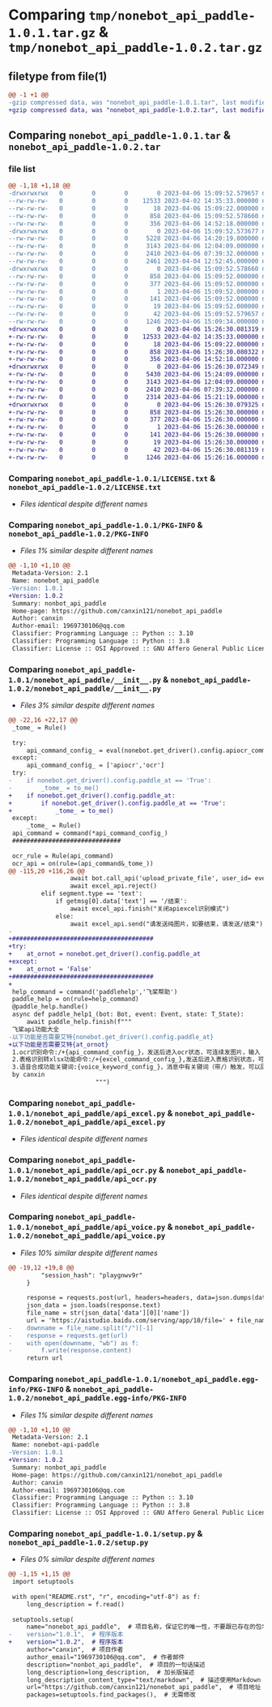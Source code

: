 # Comparing `tmp/nonebot_api_paddle-1.0.1.tar.gz` & `tmp/nonebot_api_paddle-1.0.2.tar.gz`

## filetype from file(1)

```diff
@@ -1 +1 @@
-gzip compressed data, was "nonebot_api_paddle-1.0.1.tar", last modified: Thu Apr  6 15:09:52 2023, max compression
+gzip compressed data, was "nonebot_api_paddle-1.0.2.tar", last modified: Thu Apr  6 15:26:30 2023, max compression
```

## Comparing `nonebot_api_paddle-1.0.1.tar` & `nonebot_api_paddle-1.0.2.tar`

### file list

```diff
@@ -1,18 +1,18 @@
-drwxrwxrwx   0        0        0        0 2023-04-06 15:09:52.579657 nonebot_api_paddle-1.0.1/
--rw-rw-rw-   0        0        0    12533 2023-04-02 14:35:33.000000 nonebot_api_paddle-1.0.1/LICENSE.txt
--rw-rw-rw-   0        0        0       18 2023-04-06 15:09:22.000000 nonebot_api_paddle-1.0.1/MANIFEST.in
--rw-rw-rw-   0        0        0      858 2023-04-06 15:09:52.578660 nonebot_api_paddle-1.0.1/PKG-INFO
--rw-rw-rw-   0        0        0      356 2023-04-06 14:52:18.000000 nonebot_api_paddle-1.0.1/README.rst
-drwxrwxrwx   0        0        0        0 2023-04-06 15:09:52.573677 nonebot_api_paddle-1.0.1/nonebot_api_paddle/
--rw-rw-rw-   0        0        0     5228 2023-04-06 14:20:19.000000 nonebot_api_paddle-1.0.1/nonebot_api_paddle/__init__.py
--rw-rw-rw-   0        0        0     3143 2023-04-06 12:04:09.000000 nonebot_api_paddle-1.0.1/nonebot_api_paddle/api_excel.py
--rw-rw-rw-   0        0        0     2410 2023-04-06 07:39:32.000000 nonebot_api_paddle-1.0.1/nonebot_api_paddle/api_ocr.py
--rw-rw-rw-   0        0        0     2461 2023-04-04 12:52:45.000000 nonebot_api_paddle-1.0.1/nonebot_api_paddle/api_voice.py
-drwxrwxrwx   0        0        0        0 2023-04-06 15:09:52.578660 nonebot_api_paddle-1.0.1/nonebot_api_paddle.egg-info/
--rw-rw-rw-   0        0        0      858 2023-04-06 15:09:52.000000 nonebot_api_paddle-1.0.1/nonebot_api_paddle.egg-info/PKG-INFO
--rw-rw-rw-   0        0        0      377 2023-04-06 15:09:52.000000 nonebot_api_paddle-1.0.1/nonebot_api_paddle.egg-info/SOURCES.txt
--rw-rw-rw-   0        0        0        1 2023-04-06 15:09:52.000000 nonebot_api_paddle-1.0.1/nonebot_api_paddle.egg-info/dependency_links.txt
--rw-rw-rw-   0        0        0      141 2023-04-06 15:09:52.000000 nonebot_api_paddle-1.0.1/nonebot_api_paddle.egg-info/requires.txt
--rw-rw-rw-   0        0        0       19 2023-04-06 15:09:52.000000 nonebot_api_paddle-1.0.1/nonebot_api_paddle.egg-info/top_level.txt
--rw-rw-rw-   0        0        0       42 2023-04-06 15:09:52.579657 nonebot_api_paddle-1.0.1/setup.cfg
--rw-rw-rw-   0        0        0     1246 2023-04-06 15:09:34.000000 nonebot_api_paddle-1.0.1/setup.py
+drwxrwxrwx   0        0        0        0 2023-04-06 15:26:30.081319 nonebot_api_paddle-1.0.2/
+-rw-rw-rw-   0        0        0    12533 2023-04-02 14:35:33.000000 nonebot_api_paddle-1.0.2/LICENSE.txt
+-rw-rw-rw-   0        0        0       18 2023-04-06 15:09:22.000000 nonebot_api_paddle-1.0.2/MANIFEST.in
+-rw-rw-rw-   0        0        0      858 2023-04-06 15:26:30.080322 nonebot_api_paddle-1.0.2/PKG-INFO
+-rw-rw-rw-   0        0        0      356 2023-04-06 14:52:18.000000 nonebot_api_paddle-1.0.2/README.rst
+drwxrwxrwx   0        0        0        0 2023-04-06 15:26:30.072349 nonebot_api_paddle-1.0.2/nonebot_api_paddle/
+-rw-rw-rw-   0        0        0     5430 2023-04-06 15:24:09.000000 nonebot_api_paddle-1.0.2/nonebot_api_paddle/__init__.py
+-rw-rw-rw-   0        0        0     3143 2023-04-06 12:04:09.000000 nonebot_api_paddle-1.0.2/nonebot_api_paddle/api_excel.py
+-rw-rw-rw-   0        0        0     2410 2023-04-06 07:39:32.000000 nonebot_api_paddle-1.0.2/nonebot_api_paddle/api_ocr.py
+-rw-rw-rw-   0        0        0     2314 2023-04-06 15:21:19.000000 nonebot_api_paddle-1.0.2/nonebot_api_paddle/api_voice.py
+drwxrwxrwx   0        0        0        0 2023-04-06 15:26:30.079325 nonebot_api_paddle-1.0.2/nonebot_api_paddle.egg-info/
+-rw-rw-rw-   0        0        0      858 2023-04-06 15:26:30.000000 nonebot_api_paddle-1.0.2/nonebot_api_paddle.egg-info/PKG-INFO
+-rw-rw-rw-   0        0        0      377 2023-04-06 15:26:30.000000 nonebot_api_paddle-1.0.2/nonebot_api_paddle.egg-info/SOURCES.txt
+-rw-rw-rw-   0        0        0        1 2023-04-06 15:26:30.000000 nonebot_api_paddle-1.0.2/nonebot_api_paddle.egg-info/dependency_links.txt
+-rw-rw-rw-   0        0        0      141 2023-04-06 15:26:30.000000 nonebot_api_paddle-1.0.2/nonebot_api_paddle.egg-info/requires.txt
+-rw-rw-rw-   0        0        0       19 2023-04-06 15:26:30.000000 nonebot_api_paddle-1.0.2/nonebot_api_paddle.egg-info/top_level.txt
+-rw-rw-rw-   0        0        0       42 2023-04-06 15:26:30.081319 nonebot_api_paddle-1.0.2/setup.cfg
+-rw-rw-rw-   0        0        0     1246 2023-04-06 15:26:16.000000 nonebot_api_paddle-1.0.2/setup.py
```

### Comparing `nonebot_api_paddle-1.0.1/LICENSE.txt` & `nonebot_api_paddle-1.0.2/LICENSE.txt`

 * *Files identical despite different names*

### Comparing `nonebot_api_paddle-1.0.1/PKG-INFO` & `nonebot_api_paddle-1.0.2/PKG-INFO`

 * *Files 1% similar despite different names*

```diff
@@ -1,10 +1,10 @@
 Metadata-Version: 2.1
 Name: nonebot_api_paddle
-Version: 1.0.1
+Version: 1.0.2
 Summary: nonbot_api_paddle
 Home-page: https://github.com/canxin121/nonebot_api_paddle
 Author: canxin
 Author-email: 1969730106@qq.com
 Classifier: Programming Language :: Python :: 3.10
 Classifier: Programming Language :: Python :: 3.8
 Classifier: License :: OSI Approved :: GNU Affero General Public License v3
```

### Comparing `nonebot_api_paddle-1.0.1/nonebot_api_paddle/__init__.py` & `nonebot_api_paddle-1.0.2/nonebot_api_paddle/__init__.py`

 * *Files 3% similar despite different names*

```diff
@@ -22,16 +22,17 @@
 _tome_ = Rule()
 
 try:
     api_command_config_ = eval(nonebot.get_driver().config.apiocr_command)
 except:
     api_command_config_ = ['apiocr','ocr']
 try:
-    if nonebot.get_driver().config.paddle_at == 'True':
-        _tome_ = to_me()
+    if nonebot.get_driver().config.paddle_at:
+        if nonebot.get_driver().config.paddle_at == 'True':
+            _tome_ = to_me()
 except:
     _tome_ = Rule()
 api_command = command(*api_command_config_)
 ##############################
 
 ocr_rule = Rule(api_command)
 ocr_api = on(rule=(api_command&_tome_))
@@ -115,20 +116,26 @@
                 await bot.call_api('upload_private_file', user_id= event.user_id, name=f'{filename}.xlsx', file=filepath)
                 await excel_api.reject()
         elif segment.type == 'text':
             if getmsg[0].data['text'] == '/结束':
                 await excel_api.finish("关闭apiexcel识别模式")
             else:
                 await excel_api.send("请发送纯图片，如要结束，请发送/结束")
-                
+#######################################                
+try: 
+    at_ornot = nonebot.get_driver().config.paddle_at
+except:
+    at_ornot = 'False'
+#######################################
+
 help_command = command('paddlehelp','飞桨帮助')               
 paddle_help = on(rule=help_command)
 @paddle_help.handle()
 async def paddle_help1_(bot: Bot, event: Event, state: T_State):
     await paddle_help.finish(f"""
 飞桨api功能大全
-以下功能是否需要艾特{nonebot.get_driver().config.paddle_at}
+以下功能是否需要艾特{at_ornot}
 1.ocr识别命令:/+{api_command_config_}，发送后进入ocr状态，可连续发图片，输入 /结束 退出
 2.表格识别转xlsx功能命令:/+{excel_command_config_},发送后进入表格识别状态，可连续发图片，输入 /结束 退出
 3.语音合成功能关键词:{voice_keyword_config_}，消息中有关键词（带/）触发，可以回复他人的消息来生成他人消息的语音
 by canxin
                        """)
```

### Comparing `nonebot_api_paddle-1.0.1/nonebot_api_paddle/api_excel.py` & `nonebot_api_paddle-1.0.2/nonebot_api_paddle/api_excel.py`

 * *Files identical despite different names*

### Comparing `nonebot_api_paddle-1.0.1/nonebot_api_paddle/api_ocr.py` & `nonebot_api_paddle-1.0.2/nonebot_api_paddle/api_ocr.py`

 * *Files identical despite different names*

### Comparing `nonebot_api_paddle-1.0.1/nonebot_api_paddle/api_voice.py` & `nonebot_api_paddle-1.0.2/nonebot_api_paddle/api_voice.py`

 * *Files 10% similar despite different names*

```diff
@@ -19,12 +19,8 @@
         "session_hash": "playgnwv9r"
     }
 
     response = requests.post(url, headers=headers, data=json.dumps(data))
     json_data = json.loads(response.text)
     file_name = str(json_data['data'][0]['name'])
     url = 'https://aistudio.baidu.com/serving/app/10/file=' + file_name
-    downname = file_name.split("/")[-1]
-    response = requests.get(url)
-    with open(downname, "wb") as f:
-        f.write(response.content)
     return url
```

### Comparing `nonebot_api_paddle-1.0.1/nonebot_api_paddle.egg-info/PKG-INFO` & `nonebot_api_paddle-1.0.2/nonebot_api_paddle.egg-info/PKG-INFO`

 * *Files 1% similar despite different names*

```diff
@@ -1,10 +1,10 @@
 Metadata-Version: 2.1
 Name: nonebot-api-paddle
-Version: 1.0.1
+Version: 1.0.2
 Summary: nonbot_api_paddle
 Home-page: https://github.com/canxin121/nonebot_api_paddle
 Author: canxin
 Author-email: 1969730106@qq.com
 Classifier: Programming Language :: Python :: 3.10
 Classifier: Programming Language :: Python :: 3.8
 Classifier: License :: OSI Approved :: GNU Affero General Public License v3
```

### Comparing `nonebot_api_paddle-1.0.1/setup.py` & `nonebot_api_paddle-1.0.2/setup.py`

 * *Files 0% similar despite different names*

```diff
@@ -1,15 +1,15 @@
 import setuptools
 
 with open("README.rst", "r", encoding="utf-8") as f:
     long_description = f.read()
 
 setuptools.setup(
     name="nonebot_api_paddle",  # 项目名称，保证它的唯一性，不要跟已存在的包名冲突即可
-    version="1.0.1",  # 程序版本
+    version="1.0.2",  # 程序版本
     author="canxin",  # 项目作者
     author_email="1969730106@qq.com",  # 作者邮件
     description="nonbot_api_paddle",  # 项目的一句话描述
     long_description=long_description,  # 加长版描述
     long_description_content_type="text/markdown",  # 描述使用Markdown
     url="https://github.com/canxin121/nonebot_api_paddle",  # 项目地址
     packages=setuptools.find_packages(),  # 无需修改
```

